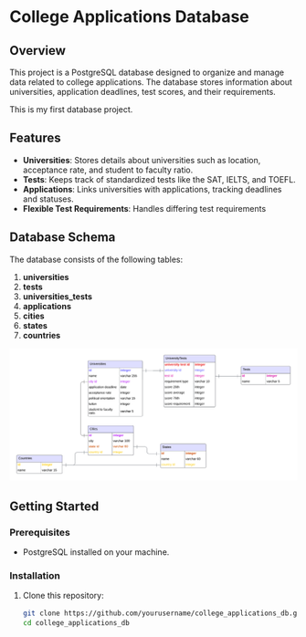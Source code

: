 # College Applications Database

## Overview
This project is a PostgreSQL database designed to organize and manage data related to college applications. The database stores information about universities, application deadlines, test scores, and their requirements.

This is my first database project.

## Features
- **Universities**: Stores details about universities such as location, acceptance rate, and student to faculty ratio.
- **Tests**: Keeps track of standardized tests like the SAT, IELTS, and TOEFL.
- **Applications**: Links universities with applications, tracking deadlines and statuses.
- **Flexible Test Requirements**: Handles differing test requirements

## Database Schema
The database consists of the following tables:
1. **universities**
2. **tests**
3. **universities_tests**
4. **applications**
5. **cities**
6. **states**
7. **countries**

![Entity-Relationship Diagram](ERD.png)

## Getting Started
### Prerequisites
- PostgreSQL installed on your machine.

### Installation
1. Clone this repository:
   ```bash
   git clone https://github.com/yourusername/college_applications_db.git
   cd college_applications_db
